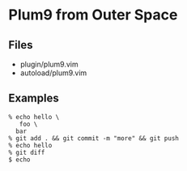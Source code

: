 # Plum9 from Outer Space

## Files
- plugin/plum9.vim
- autoload/plum9.vim

## Examples
```
% echo hello \
   foo \
  bar
% git add . && git commit -m "more" && git push
% echo hello
% git diff
$ echo
```
